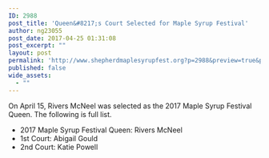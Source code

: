 ```yaml
---
ID: 2988
post_title: 'Queen&#8217;s Court Selected for Maple Syrup Festival'
author: ng23055
post_date: 2017-04-25 01:31:08
post_excerpt: ""
layout: post
permalink: 'http://www.shepherdmaplesyrupfest.org?p=2988&preview=true&preview_id=2988'
published: false
wide_assets:
  - ""
---
```

<p>On April 15, Rivers McNeel was selected as the 2017 Maple Syrup Festival Queen. The following is full list.</p>
<p></p>
<ul>
<li>2017 Maple Syrup Festival Queen: Rivers McNeel</li>
<li>1st Court: Abigail Gould</li>
<li>2nd Court: Katie Powell</li>
</ul>
<p></p>